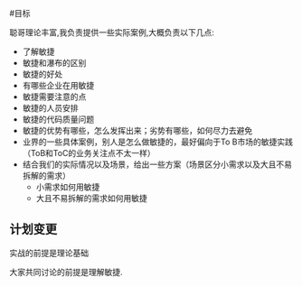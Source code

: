 #目标

聪哥理论丰富,我负责提供一些实际案例,大概负责以下几点:

- 了解敏捷
- 敏捷和瀑布的区别
- 敏捷的好处
- 有哪些企业在用敏捷
- 敏捷需要注意的点
- 敏捷的人员安排
- 敏捷的代码质量问题
- 敏捷的优势有哪些，怎么发挥出来；劣势有哪些，如何尽力去避免
- 业界的一些具体案例，别人是怎么做敏捷的，最好偏向于To B市场的敏捷实践（ToB和ToC的业务关注点不太一样）
- 结合我们的实际情况以及场景，给出一些方案（场景区分小需求以及大且不易拆解的需求）
  - 小需求如何用敏捷
  - 大且不易拆解的需求如何用敏捷



## 计划变更

实战的前提是理论基础

大家共同讨论的前提是理解敏捷.